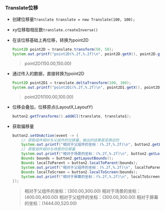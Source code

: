 ### Translate位移

* 创建位移量`Translate translate = new Translate(100, 100);`
* xy位移取相反数`translate.createInverse()`
* 在该位移基础上再位移，转换为point2D
  
  ```java
  Point2D point2D = translate.transform(50, 50);  
  System.out.printf("point2D(%.2f,%.2f)\n", point2D.getX(), point2D.getY());
  ```
  
  > point2D(150.00,150.00)
* 通过传入的数据，直接转换为point2D
  
  ```java
  Point2D point2D1 = translate.deltaTransform(100, 100);  
  System.out.printf("point2D1(%.2f,%.2f)\n", point2D1.getX(), point2D1.getY());
  ```
  
  > point2D1(100.00,100.00)
* 位移会叠加，位移原点(LayoutX,LayoutY)
  
  ```java
  button2.getTransforms().addAll(translate, translate1);
  ```
* 获取偏移量
  
  ```java
  button2.setOnAction(event -> {  
      // 获取组件相对与父组件的位移量，输出的结果是变换后的
      System.out.printf("相对于父组件的坐标：(%.2f,%.2f)\n", button2.getLocalToParentTransform().getTx(), button2.getLocalToParentTransform().getTy());  
      // 获取组件相对与场景的位移量  
      System.out.printf("相对于场景的坐标：(%.2f,%.2f)\n", button2.getLocalToSceneTransform().getTx(), button2.getLocalToSceneTransform().getTy());  
      Bounds bounds = button2.getLayoutBounds();  
      Bounds localToParent = button2.localToParent(bounds);  
      System.out.printf("相对于父组件的坐标：(%.2f,%.2f)\n", localToParent.getMinX(), localToParent.getMinY());  
      Bounds localToScreen = button2.localToScreen(bounds);  
      System.out.printf("相对于屏幕的坐标：(%.2f,%.2f)\n", localToScreen.getMinX(), localToScreen.getMinY());  
  });
  ```
  
  > 相对于父组件的坐标：(300.00,300.00)
  > 相对于场景的坐标：(400.00,400.00)
  > 相对于父组件的坐标：(300.00,300.00)
  > 相对于屏幕的坐标：(1444.00,520.00)